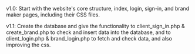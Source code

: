 v1.0:  Start with the website's core structure, index, login, sign-in, and brand maker pages, including their CSS files.

v1.1:  Create the database and give the functionality to client_sign_in.php & create_brand.php to check and insert data into the database, and to client_login.php & brand_login.php to fetch and check data, and also improving the css.
